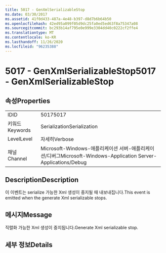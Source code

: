 ```yaml
---
title: 5017 - GenXmlSerializableStop
ms.date: 03/30/2017
ms.assetid: 41f0d433-487a-4e48-b397-d8d7b6b64b50
ms.openlocfilehash: 42ed95a099f05d9dc25fa0ed5ed63f8a75347a08
ms.sourcegitcommit: bc293b14af795e0e999e3304dd40c0222cf2ffe4
ms.translationtype: MT
ms.contentlocale: ko-KR
ms.lasthandoff: 11/26/2020
ms.locfileid: "96235388"
---
```

# <a name="5017---genxmlserializablestop"></a><span data-ttu-id="8fbcd-102">5017 - GenXmlSerializableStop</span><span class="sxs-lookup"><span data-stu-id="8fbcd-102">5017 - GenXmlSerializableStop</span></span>

## <a name="properties"></a><span data-ttu-id="8fbcd-103">속성</span><span class="sxs-lookup"><span data-stu-id="8fbcd-103">Properties</span></span>  
  
|||  
|-|-|  
|<span data-ttu-id="8fbcd-104">ID</span><span class="sxs-lookup"><span data-stu-id="8fbcd-104">ID</span></span>|<span data-ttu-id="8fbcd-105">5017</span><span class="sxs-lookup"><span data-stu-id="8fbcd-105">5017</span></span>|  
|<span data-ttu-id="8fbcd-106">키워드</span><span class="sxs-lookup"><span data-stu-id="8fbcd-106">Keywords</span></span>|<span data-ttu-id="8fbcd-107">Serialization</span><span class="sxs-lookup"><span data-stu-id="8fbcd-107">Serialization</span></span>|  
|<span data-ttu-id="8fbcd-108">Level</span><span class="sxs-lookup"><span data-stu-id="8fbcd-108">Level</span></span>|<span data-ttu-id="8fbcd-109">자세히</span><span class="sxs-lookup"><span data-stu-id="8fbcd-109">Verbose</span></span>|  
|<span data-ttu-id="8fbcd-110">채널</span><span class="sxs-lookup"><span data-stu-id="8fbcd-110">Channel</span></span>|<span data-ttu-id="8fbcd-111">Microsoft-Windows-애플리케이션 서버-애플리케이션/디버그</span><span class="sxs-lookup"><span data-stu-id="8fbcd-111">Microsoft-Windows-Application Server-Applications/Debug</span></span>|  
  
## <a name="description"></a><span data-ttu-id="8fbcd-112">Description</span><span class="sxs-lookup"><span data-stu-id="8fbcd-112">Description</span></span>  

 <span data-ttu-id="8fbcd-113">이 이벤트는 serialize 가능한 Xml 생성이 중지될 때 내보내집니다.</span><span class="sxs-lookup"><span data-stu-id="8fbcd-113">This event is emitted when the generate Xml serializable stops.</span></span>  
  
## <a name="message"></a><span data-ttu-id="8fbcd-114">메시지</span><span class="sxs-lookup"><span data-stu-id="8fbcd-114">Message</span></span>  

 <span data-ttu-id="8fbcd-115">직렬화 가능한 Xml 생성이 중지됩니다.</span><span class="sxs-lookup"><span data-stu-id="8fbcd-115">Generate Xml serializable stop.</span></span>  
  
## <a name="details"></a><span data-ttu-id="8fbcd-116">세부 정보</span><span class="sxs-lookup"><span data-stu-id="8fbcd-116">Details</span></span>

